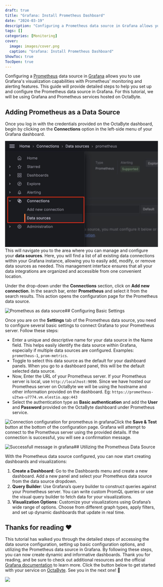 ```yaml
---
draft: true
title: "Grafana: Install Prometheus Dashboard"
date: "2024-03-19"
description: "Configuring a Prometheus data source in Grafana allows you to use Grafana's visualization capabilities with Prometheus' monitoring and alerting features. This guide will provide detailed steps to help you set up and configure the Prometheus data source in Grafana. For this tutorial, we will be using Grafana"
tags: []
categories: [Monitoring]
cover:
  image: images/cover.png
  caption: "Grafana: Install Prometheus Dashboard"
ShowToc: true
TocOpen: true
---
```



Configuring a [Prometheus](https://octabyte.io/open-source/prometheus?ref=blog.octabyte.io) data source in [Grafana](https://octabyte.io/open-source/grafana?ref=blog.octabyte.io) allows you to use Grafana's visualization capabilities with Prometheus' monitoring and alerting features. This guide will provide detailed steps to help you set up and configure the Prometheus data source in Grafana. For this tutorial, we will be using Grafana and Prometheus services hosted on OctaByte.

## Adding Prometheus as a Data Source

Once you log in with the credentials provided on the OctaByte dashboard, begin by clicking on the **Connections** option in the left\-side menu of your Grafana dashboard. 

![Connection option from side panel](images/Screenshot-2024-07-18-at-8.47.35-PM.jpg)This will navigate you to the area where you can manage and configure your **data sources**. Here, you will find a list of all existing data connections within your Grafana instance, allowing you to easily add, modify, or remove data sources as needed. This management interface ensures that all your data integrations are organized and accessible from one convenient location.

Under the drop\-down under the **Connections** section, click on **Add new connection**. In the search bar, enter **Prometheus** and select it from the search results. This action opens the configuration page for the Prometheus data source.

![Prometheus as data source](https://blog.elest.io/content/images/2024/07/Screenshot-2024-07-18-at-8.48.48-PM.jpg)## Configuring Basic Settings

Once you are on the **Settings** tab of the Prometheus data source, you need to configure several basic settings to connect Grafana to your Prometheus server. Follow these steps:

* Enter a unique and descriptive name for your data source in the Name field. This helps easily identify the data source within Grafana, especially if multiple data sources are configured. Examples: `prometheus-1`, `prom-metrics`.
* Toggle to select this data source as the default for your dashboard panels. When you go to a dashboard panel, this will be the default selected data source.
* Now, Enter the URL of your Prometheus server. If your Prometheus server is local, use `http://localhost:9090`. Since we have hosted our Prometheus server on OctaByte we will be using the hostname and other information provided on the dashboard. Eg: `https://prometheus-u2twa-u7774.vm.elestio.app:443`
* Select the authentication type as **Basic authentication** and add the **User** and **Password** provided on the OctaByte dashboard under Prometheus service.

![Connection configuration for prometheus in grafana](https://blog.elest.io/content/images/2024/07/Screenshot-2024-07-18-at-8.46.11-PM.jpg)Click the **Save \& Test** button at the bottom of the configuration page. Grafana will attempt to connect to the Prometheus server using the provided details. If the connection is successful, you will see a confirmation message.

![Successfull message in grafana](https://blog.elest.io/content/images/2024/07/Screenshot-2024-07-18-at-8.46.34-PM.jpg)## Utilizing the Prometheus Data Source

With the Prometheus data source configured, you can now start creating dashboards and visualizations:

1. **Create a Dashboard**: Go to the Dashboards menu and create a new dashboard. Add a new panel and select your Prometheus data source from the data source dropdown.
2. **Query Builder**: Use Grafana’s query builder to construct queries against your Prometheus server. You can write custom PromQL queries or use the visual query builder to fetch data for your visualizations.
3. **Visualization Options**: Customize your visualizations using Grafana’s wide range of options. Choose from different graph types, apply filters, and set up dynamic dashboards that update in real time.

## **Thanks for reading ❤️**

This tutorial has walked you through the detailed steps of accessing the data source configuration, setting up basic configuration options, and utilizing the Prometheus data source in Grafana. By following these steps, you can now create dynamic and informative dashboards. Thank you for reading, and be sure to check out additional resources and the official [Grafana documentation](https://grafana.com/docs/grafana/latest/?ref=blog.octabyte.io) to learn more. Click the button below to get started with your service on [OctaByte](https://octabyte.io/open-source/grafana?ref=blog.octabyte.io). See you in the next one! 👋

[![](https://pub-da36157c854648669813f3f76c526c2b.r2.dev/deploy-on-elestio-black.png)](https://octabyte.io/open-source/grafana?ref=blog.octabyte.io)

